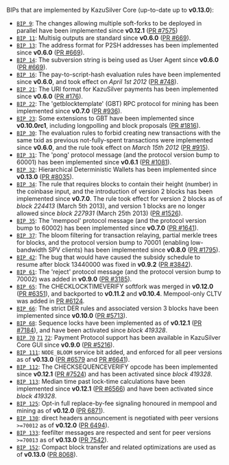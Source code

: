 BIPs that are implemented by KazuSilver Core (up-to-date up to **v0.13.0**):

* [`BIP 9`](https://github.com/kazusilver/bips/blob/master/bip-0009.mediawiki): The changes allowing multiple soft-forks to be deployed in parallel have been implemented since **v0.12.1**  ([PR #7575](https://github.com/kazusilver/kazusilver/pull/7575))
* [`BIP 11`](https://github.com/kazusilver/bips/blob/master/bip-0011.mediawiki): Multisig outputs are standard since **v0.6.0** ([PR #669](https://github.com/kazusilver/kazusilver/pull/669)).
* [`BIP 13`](https://github.com/kazusilver/bips/blob/master/bip-0013.mediawiki): The address format for P2SH addresses has been implemented since **v0.6.0** ([PR #669](https://github.com/kazusilver/kazusilver/pull/669)).
* [`BIP 14`](https://github.com/kazusilver/bips/blob/master/bip-0014.mediawiki): The subversion string is being used as User Agent since **v0.6.0** ([PR #669](https://github.com/kazusilver/kazusilver/pull/669)).
* [`BIP 16`](https://github.com/kazusilver/bips/blob/master/bip-0016.mediawiki): The pay-to-script-hash evaluation rules have been implemented since **v0.6.0**, and took effect on *April 1st 2012* ([PR #748](https://github.com/kazusilver/kazusilver/pull/748)).
* [`BIP 21`](https://github.com/kazusilver/bips/blob/master/bip-0021.mediawiki): The URI format for KazuSilver payments has been implemented since **v0.6.0** ([PR #176](https://github.com/kazusilver/kazusilver/pull/176)).
* [`BIP 22`](https://github.com/kazusilver/bips/blob/master/bip-0022.mediawiki): The 'getblocktemplate' (GBT) RPC protocol for mining has been implemented since **v0.7.0** ([PR #936](https://github.com/kazusilver/kazusilver/pull/936)).
* [`BIP 23`](https://github.com/kazusilver/bips/blob/master/bip-0023.mediawiki): Some extensions to GBT have been implemented since **v0.10.0rc1**, including longpolling and block proposals ([PR #1816](https://github.com/kazusilver/kazusilver/pull/1816)).
* [`BIP 30`](https://github.com/kazusilver/bips/blob/master/bip-0030.mediawiki): The evaluation rules to forbid creating new transactions with the same txid as previous not-fully-spent transactions were implemented since **v0.6.0**, and the rule took effect on *March 15th 2012* ([PR #915](https://github.com/kazusilver/kazusilver/pull/915)).
* [`BIP 31`](https://github.com/kazusilver/bips/blob/master/bip-0031.mediawiki): The 'pong' protocol message (and the protocol version bump to 60001) has been implemented since **v0.6.1** ([PR #1081](https://github.com/kazusilver/kazusilver/pull/1081)).
* [`BIP 32`](https://github.com/kazusilver/bips/blob/master/bip-0032.mediawiki): Hierarchical Deterministic Wallets has been implemented since **v0.13.0** ([PR #8035](https://github.com/kazusilver/kazusilver/pull/8035)).
* [`BIP 34`](https://github.com/kazusilver/bips/blob/master/bip-0034.mediawiki): The rule that requires blocks to contain their height (number) in the coinbase input, and the introduction of version 2 blocks has been implemented since **v0.7.0**. The rule took effect for version 2 blocks as of *block 224413* (March 5th 2013), and version 1 blocks are no longer allowed since *block 227931* (March 25th 2013) ([PR #1526](https://github.com/kazusilver/kazusilver/pull/1526)).
* [`BIP 35`](https://github.com/kazusilver/bips/blob/master/bip-0035.mediawiki): The 'mempool' protocol message (and the protocol version bump to 60002) has been implemented since **v0.7.0** ([PR #1641](https://github.com/kazusilver/kazusilver/pull/1641)).
* [`BIP 37`](https://github.com/kazusilver/bips/blob/master/bip-0037.mediawiki): The bloom filtering for transaction relaying, partial merkle trees for blocks, and the protocol version bump to 70001 (enabling low-bandwidth SPV clients) has been implemented since **v0.8.0** ([PR #1795](https://github.com/kazusilver/kazusilver/pull/1795)).
* [`BIP 42`](https://github.com/kazusilver/bips/blob/master/bip-0042.mediawiki): The bug that would have caused the subsidy schedule to resume after block 13440000 was fixed in **v0.9.2** ([PR #3842](https://github.com/kazusilver/kazusilver/pull/3842)).
* [`BIP 61`](https://github.com/kazusilver/bips/blob/master/bip-0061.mediawiki): The 'reject' protocol message (and the protocol version bump to 70002) was added in **v0.9.0** ([PR #3185](https://github.com/kazusilver/kazusilver/pull/3185)).
* [`BIP 65`](https://github.com/kazusilver/bips/blob/master/bip-0065.mediawiki): The CHECKLOCKTIMEVERIFY softfork was merged in **v0.12.0** ([PR #6351](https://github.com/kazusilver/kazusilver/pull/6351)), and backported to **v0.11.2** and **v0.10.4**. Mempool-only CLTV was added in [PR #6124](https://github.com/kazusilver/kazusilver/pull/6124).
* [`BIP 66`](https://github.com/kazusilver/bips/blob/master/bip-0066.mediawiki): The strict DER rules and associated version 3 blocks have been implemented since **v0.10.0** ([PR #5713](https://github.com/kazusilver/kazusilver/pull/5713)).
* [`BIP 68`](https://github.com/kazusilver/bips/blob/master/bip-0068.mediawiki): Sequence locks have been implemented as of **v0.12.1**  ([PR #7184](https://github.com/kazusilver/kazusilver/pull/7184)), and have been activated since *block 419328*.
* [`BIP 70`](https://github.com/kazusilver/bips/blob/master/bip-0070.mediawiki) [`71`](https://github.com/kazusilver/bips/blob/master/bip-0071.mediawiki) [`72`](https://github.com/kazusilver/bips/blob/master/bip-0072.mediawiki): Payment Protocol support has been available in KazuSilver Core GUI since **v0.9.0** ([PR #5216](https://github.com/kazusilver/kazusilver/pull/5216)).
* [`BIP 111`](https://github.com/kazusilver/bips/blob/master/bip-0111.mediawiki): `NODE_BLOOM` service bit added, and enforced for all peer versions as of **v0.13.0** ([PR #6579](https://github.com/kazusilver/kazusilver/pull/6579) and [PR #6641](https://github.com/kazusilver/kazusilver/pull/6641)).
* [`BIP 112`](https://github.com/kazusilver/bips/blob/master/bip-0112.mediawiki): The CHECKSEQUENCEVERIFY opcode has been implemented since **v0.12.1** ([PR #7524](https://github.com/kazusilver/kazusilver/pull/7524)) and has been activated since *block 419328*.
* [`BIP 113`](https://github.com/kazusilver/bips/blob/master/bip-0113.mediawiki): Median time past lock-time calculations have been implemented since **v0.12.1** ([PR #6566](https://github.com/kazusilver/kazusilver/pull/6566)) and have been activated since *block 419328*.
* [`BIP 125`](https://github.com/kazusilver/bips/blob/master/bip-0125.mediawiki): Opt-in full replace-by-fee signaling honoured in mempool and mining as of **v0.12.0** ([PR 6871](https://github.com/kazusilver/kazusilver/pull/6871)).
* [`BIP 130`](https://github.com/kazusilver/bips/blob/master/bip-0130.mediawiki): direct headers announcement is negotiated with peer versions `>=70012` as of **v0.12.0** ([PR 6494](https://github.com/kazusilver/kazusilver/pull/6494)).
* [`BIP 133`](https://github.com/kazusilver/bips/blob/master/bip-0133.mediawiki): feefilter messages are respected and sent for peer versions `>=70013` as of **v0.13.0** ([PR 7542](https://github.com/kazusilver/kazusilver/pull/7542)).
* [`BIP 152`](https://github.com/kazusilver/bips/blob/master/bip-0152.mediawiki): Compact block transfer and related optimizations are used as of **v0.13.0** ([PR 8068](https://github.com/kazusilver/kazusilver/pull/8068)).
